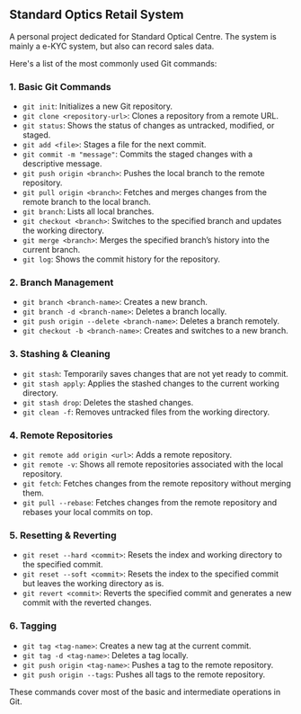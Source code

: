 
## Standard Optics Retail System


A personal project dedicated for Standard Optical Centre. The system is mainly a e-KYC system, but also can record sales data.

Here's a list of the most commonly used Git commands:

### 1. **Basic Git Commands**
- `git init`: Initializes a new Git repository.
- `git clone <repository-url>`: Clones a repository from a remote URL.
- `git status`: Shows the status of changes as untracked, modified, or staged.
- `git add <file>`: Stages a file for the next commit.
- `git commit -m "message"`: Commits the staged changes with a descriptive message.
- `git push origin <branch>`: Pushes the local branch to the remote repository.
- `git pull origin <branch>`: Fetches and merges changes from the remote branch to the local branch.
- `git branch`: Lists all local branches.
- `git checkout <branch>`: Switches to the specified branch and updates the working directory.
- `git merge <branch>`: Merges the specified branch’s history into the current branch.
- `git log`: Shows the commit history for the repository.

### 2. **Branch Management**
- `git branch <branch-name>`: Creates a new branch.
- `git branch -d <branch-name>`: Deletes a branch locally.
- `git push origin --delete <branch-name>`: Deletes a branch remotely.
- `git checkout -b <branch-name>`: Creates and switches to a new branch.

### 3. **Stashing & Cleaning**
- `git stash`: Temporarily saves changes that are not yet ready to commit.
- `git stash apply`: Applies the stashed changes to the current working directory.
- `git stash drop`: Deletes the stashed changes.
- `git clean -f`: Removes untracked files from the working directory.

### 4. **Remote Repositories**
- `git remote add origin <url>`: Adds a remote repository.
- `git remote -v`: Shows all remote repositories associated with the local repository.
- `git fetch`: Fetches changes from the remote repository without merging them.
- `git pull --rebase`: Fetches changes from the remote repository and rebases your local commits on top.

### 5. **Resetting & Reverting**
- `git reset --hard <commit>`: Resets the index and working directory to the specified commit.
- `git reset --soft <commit>`: Resets the index to the specified commit but leaves the working directory as is.
- `git revert <commit>`: Reverts the specified commit and generates a new commit with the reverted changes.

### 6. **Tagging**
- `git tag <tag-name>`: Creates a new tag at the current commit.
- `git tag -d <tag-name>`: Deletes a tag locally.
- `git push origin <tag-name>`: Pushes a tag to the remote repository.
- `git push origin --tags`: Pushes all tags to the remote repository.

These commands cover most of the basic and intermediate operations in Git.